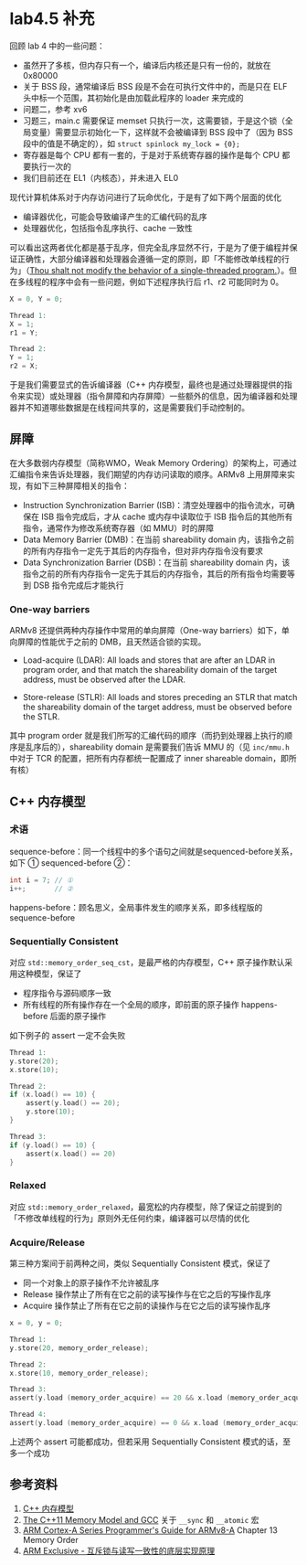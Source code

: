 # lab4.5 补充

回顾 lab 4 中的一些问题：

- 虽然开了多核，但内存只有一个，编译后内核还是只有一份的，就放在 0x80000
- 关于 BSS 段，通常编译后 BSS 段是不会在可执行文件中的，而是只在 ELF 头中标一个范围，其初始化是由加载此程序的 loader 来完成的
- 问题二，参考 xv6 
- 习题三，main.c 需要保证 memset 只执行一次，这需要锁，于是这个锁（全局变量）需要显示初始化一下，这样就不会被编译到 BSS 段中了（因为 BSS 段中的值是不确定的），如 `struct spinlock my_lock = {0};`
- 寄存器是每个 CPU 都有一套的，于是对于系统寄存器的操作是每个 CPU 都要执行一次的
- 我们目前还在 EL1（内核态），并未进入 EL0



现代计算机体系对于内存访问进行了玩命优化，于是有了如下两个层面的优化

- 编译器优化，可能会导致编译产生的汇编代码的乱序
- 处理器优化，包括指令乱序执行、cache 一致性

可以看出这两者优化都是基于乱序，但完全乱序显然不行，于是为了便于编程并保证正确性，大部分编译器和处理器会遵循一定的原则，即「不能修改单线程的行为」（[Thou shalt not modify the behavior of a single-threaded program.](https://preshing.com/20120625/memory-ordering-at-compile-time/)）。但在多线程的程序中会有一些问题，例如下述程序执行后 r1、r2 可能同时为 0。

```c
X = 0, Y = 0;

Thread 1: 
X = 1;
r1 = Y;

Thread 2: 
Y = 1;
r2 = X;
```

于是我们需要显式的告诉编译器（C++ 内存模型，最终也是通过处理器提供的指令来实现）或处理器（指令屏障和内存屏障）一些额外的信息，因为编译器和处理器并不知道哪些数据是在线程间共享的，这是需要我们手动控制的。



## 屏障

在大多数弱内存模型（简称WMO，Weak Memory Ordering）的架构上，可通过汇编指令来告诉处理器，我们期望的内存访问读取的顺序。ARMv8 上用屏障来实现，有如下三种屏障相关的指令：

- Instruction Synchronization Barrier (ISB)：清空处理器中的指令流水，可确保在 ISB 指令完成后，才从 cache 或内存中读取位于 ISB 指令后的其他所有指令，通常作为修改系统寄存器（如 MMU）时的屏障
- Data Memory Barrier (DMB)：在当前 shareability domain 内，该指令之前的所有内存指令一定先于其后的内存指令，但对非内存指令没有要求
- Data Synchronization Barrier (DSB)：在当前 shareability domain 内，该指令之前的所有内存指令一定先于其后的内存指令，其后的所有指令均需要等到 DSB 指令完成后才能执行

### One-way barriers

ARMv8 还提供两种内存操作中常用的单向屏障（One-way barriers）如下，单向屏障的性能优于之前的 DMB，且天然适合锁的实现。

- Load-acquire (LDAR): All loads and stores that are after an LDAR in program order, and that match the shareability domain of the target address, must be observed after the LDAR.

- Store-release (STLR): All loads and stores preceding an STLR that match the shareability domain of the target address, must be observed before the STLR.

其中 program order 就是我们所写的汇编代码的顺序（而扔到处理器上执行的顺序是乱序后的），shareability domain 是需要我们告诉 MMU 的（见 `inc/mmu.h` 中对于 TCR 的配置，把所有内存都统一配置成了 inner shareable domain，即所有核）



## C++ 内存模型

### 术语

sequence-before：同一个线程中的多个语句之间就是sequenced-before关系，如下  ① sequenced-before ②：

```c
int i = 7; // ①
i++;       // ②
```

happens-before：顾名思义，全局事件发生的顺序关系，即多线程版的 sequence-before

### Sequentially Consistent

对应 `std::memory_order_seq_cst`，是最严格的内存模型，C++ 原子操作默认采用这种模型，保证了

- 程序指令与源码顺序一致
- 所有线程的所有操作存在一个全局的顺序，即前面的原子操作 happens-before 后面的原子操作

如下例子的 assert 一定不会失败

```c
Thread 1:
y.store(20);
x.store(10);

Thread 2: 
if (x.load() == 10) {
    assert(y.load() == 20);
    y.store(10);
}

Thread 3:
if (y.load() == 10) {
    assert(x.load() == 20)
}
```

### Relaxed

对应 `std::memory_order_relaxed`，最宽松的内存模型，除了保证之前提到的「不修改单线程的行为」原则外无任何约束，编译器可以尽情的优化

### Acquire/Release

第三种方案间于前两种之间，类似 Sequentially Consistent 模式，保证了

- 同一个对象上的原子操作不允许被乱序
- Release 操作禁止了所有在它之前的读写操作与在它之后的写操作乱序
- Acquire 操作禁止了所有在它之前的读操作与在它之后的读写操作乱序

```c
x = 0, y = 0;

Thread 1:
y.store(20, memory_order_release);

Thread 2:
x.store(10, memory_order_release);

Thread 3:
assert(y.load (memory_order_acquire) == 20 && x.load (memory_order_acquire) == 0)

Thread 4:
assert(y.load (memory_order_acquire) == 0 && x.load (memory_order_acquire) == 10)
```

上述两个 assert 可能都成功，但若采用 Sequentially Consistent 模式的话，至多一个成功



## 参考资料

1. [C++ 内存模型](https://paul.pub/cpp-memory-model/)
2. [The C++11 Memory Model and GCC](https://gcc.gnu.org/wiki/Atomic/GCCMM)  关于 `__sync` 和 `__atomic` 宏
3.  [ARM Cortex-A Series Programmer's Guide for ARMv8-A](https://cs140e.sergio.bz/docs/ARMv8-A-Programmer-Guide.pdf) Chapter 13 Memory Order
4. [ARM Exclusive - 互斥锁与读写一致性的底层实现原理](https://juejin.im/post/6844903970536685576)


